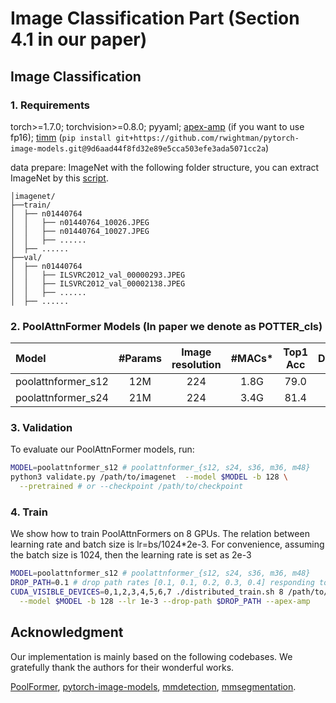# Image Classification Part (Section 4.1 in our paper)

## Image Classification
### 1. Requirements

torch>=1.7.0; torchvision>=0.8.0; pyyaml; [apex-amp](https://github.com/NVIDIA/apex) (if you want to use fp16); [timm](https://github.com/rwightman/pytorch-image-models) (`pip install git+https://github.com/rwightman/pytorch-image-models.git@9d6aad44f8fd32e89e5cca503efe3ada5071cc2a`)

data prepare: ImageNet with the following folder structure, you can extract ImageNet by this [script](https://gist.github.com/BIGBALLON/8a71d225eff18d88e469e6ea9b39cef4).

```
│imagenet/
├──train/
│  ├── n01440764
│  │   ├── n01440764_10026.JPEG
│  │   ├── n01440764_10027.JPEG
│  │   ├── ......
│  ├── ......
├──val/
│  ├── n01440764
│  │   ├── ILSVRC2012_val_00000293.JPEG
│  │   ├── ILSVRC2012_val_00002138.JPEG
│  │   ├── ......
│  ├── ......
```



### 2. PoolAttnFormer Models (In paper we denote as POTTER_cls)

| Model    |  #Params | Image resolution | #MACs* | Top1 Acc| Download | Log |
| :---     |   :---:    |  :---: |  :---: |  :---:  |  :---:  | :---:  |
| poolattnformer_s12  |    12M     |   224  |  1.8G |  79.0  | [here](https://drive.google.com/file/d/14d8ky1d_oKXrZEqb3sM_atfpQM5Q6Ob0/view?usp=share_link) |[log](https://drive.google.com/file/d/1hyZSEluxKAJvK4aaaOq9hbDnuTmnI7ED/view?usp=share_link) |
| poolattnformer_s24 |   21M     |   224 | 3.4G | 81.4  | [here](https://drive.google.com/file/d/1M2Jy7kV-HAY-lr_MGOdEwIKsCgmNZQSZ/view?usp=share_link)  |[log](https://drive.google.com/file/d/1aK5p5kxPLQK_oQiPWgoRfG48HzTUHeRe/view?usp=share_link) |




### 3. Validation

To evaluate our PoolAttnFormer models, run:

```bash
MODEL=poolattnformer_s12 # poolattnformer_{s12, s24, s36, m36, m48}
python3 validate.py /path/to/imagenet  --model $MODEL -b 128 \
  --pretrained # or --checkpoint /path/to/checkpoint 
```



### 4. Train
We show how to train PoolAttnFormers on 8 GPUs. The relation between learning rate and batch size is lr=bs/1024*2e-3.
For convenience, assuming the batch size is 1024, then the learning rate is set as 2e-3 


```bash
MODEL=poolattnformer_s12 # poolattnformer_{s12, s24, s36, m36, m48}
DROP_PATH=0.1 # drop path rates [0.1, 0.1, 0.2, 0.3, 0.4] responding to model [s12, s24, s36, m36, m48]
CUDA_VISIBLE_DEVICES=0,1,2,3,4,5,6,7 ./distributed_train.sh 8 /path/to/imagenet \
  --model $MODEL -b 128 --lr 1e-3 --drop-path $DROP_PATH --apex-amp
```


## Acknowledgment
Our implementation is mainly based on the following codebases. We gratefully thank the authors for their wonderful works.

[PoolFormer](https://github.com/sail-sg/poolformer), [pytorch-image-models](https://github.com/rwightman/pytorch-image-models), [mmdetection](https://github.com/open-mmlab/mmdetection), [mmsegmentation](https://github.com/open-mmlab/mmsegmentation).


